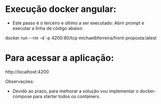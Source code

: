 # Execução docker angular:


- Este passo é o terceiro e último a ser executado: Abrir prompt e executar a linha de código abaixo:

docker run --rm -d -p 4200:80/tcp michaelbferreira/front-proposta:latest



# Para acessar a aplicação:

http://localhost:4200



Observações:
- Devido ao prazo, para melhorar a solução vou implementar o docker-compose para startar todos os containers.
